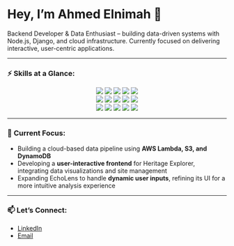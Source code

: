 # Hey, I’m Ahmed Elnimah 👋

Backend Developer & Data Enthusiast – building data-driven systems with Node.js, Django, and cloud infrastructure. Currently focused on delivering interactive, user-centric applications.

---

### ⚡ **Skills at a Glance:**

<div align="center">
  <img src="https://img.shields.io/badge/C++-00599C?style=for-the-badge&logo=cplusplus&logoColor=white" />
  <img src="https://img.shields.io/badge/Python-3776AB?style=for-the-badge&logo=python&logoColor=white" />
  <img src="https://img.shields.io/badge/JavaScript-F7DF1E?style=for-the-badge&logo=javascript&logoColor=black" />
  <img src="https://img.shields.io/badge/SQL-4479A1?style=for-the-badge&logo=postgresql&logoColor=white" />
  <img src="https://img.shields.io/badge/Java-007396?style=for-the-badge&logo=java&logoColor=white" />
  <br>
  <img src="https://img.shields.io/badge/Node.js-339933?style=for-the-badge&logo=nodedotjs&logoColor=white" />
  <img src="https://img.shields.io/badge/Express.js-404D59?style=for-the-badge" />
  <img src="https://img.shields.io/badge/Django-092E20?style=for-the-badge&logo=django&logoColor=white" />
  <img src="https://img.shields.io/badge/React-61DAFB?style=for-the-badge&logo=react&logoColor=black" />
  <img src="https://img.shields.io/badge/Qt-41CD52?style=for-the-badge&logo=qt&logoColor=white" />
  <br>
  <img src="https://img.shields.io/badge/MongoDB-47A248?style=for-the-badge&logo=mongodb&logoColor=white" />
  <img src="https://img.shields.io/badge/PostgreSQL-336791?style=for-the-badge&logo=postgresql&logoColor=white" />
  <img src="https://img.shields.io/badge/Oracle-F80000?style=for-the-badge&logo=oracle&logoColor=white" />
  <img src="https://img.shields.io/badge/Docker-2496ED?style=for-the-badge&logo=docker&logoColor=white" />
  <img src="https://img.shields.io/badge/AWS-232F3E?style=for-the-badge&logo=amazonaws&logoColor=white" />
</div>

---

### 🌱 **Current Focus:**

- Building a cloud-based data pipeline using **AWS Lambda, S3, and DynamoDB**
- Developing a **user-interactive frontend** for Heritage Explorer, integrating data visualizations and site management  
- Expanding EchoLens to handle **dynamic user inputs**, refining its UI for a more intuitive analysis experience  

---

### 📫 **Let’s Connect:**

- [LinkedIn](https://www.linkedin.com/in/aelnimah)
- [Email](mailto:elnimaha@gmail.com)
